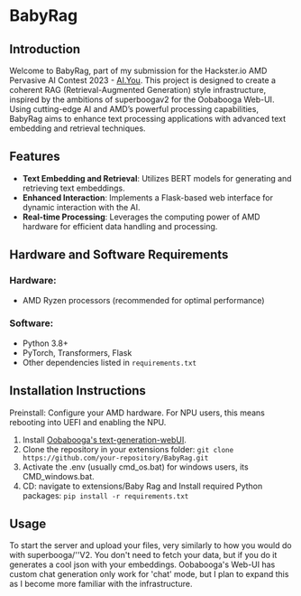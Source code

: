 # BabyRag

## Introduction
Welcome to BabyRag, part of my submission for the Hackster.io AMD Pervasive AI Contest 2023 - [AI.You](https://www.hackster.io/contests/amd2023/hardware_applications/17172). This project is designed to create a coherent RAG (Retrieval-Augmented Generation) style infrastructure, inspired by the ambitions of superboogav2 for the Oobabooga Web-UI. Using cutting-edge AI and AMD’s powerful processing capabilities, BabyRag aims to enhance text processing applications with advanced text embedding and retrieval techniques.

## Features
- **Text Embedding and Retrieval**: Utilizes BERT models for generating and retrieving text embeddings.
- **Enhanced Interaction**: Implements a Flask-based web interface for dynamic interaction with the AI.
- **Real-time Processing**: Leverages the computing power of AMD hardware for efficient data handling and processing.

## Hardware and Software Requirements
### Hardware:
- AMD Ryzen processors (recommended for optimal performance)
### Software:
- Python 3.8+
- PyTorch, Transformers, Flask
- Other dependencies listed in `requirements.txt`

## Installation Instructions
Preinstall: Configure your AMD hardware. For NPU users, this means rebooting into UEFI and enabling the NPU.
1. Install [Oobabooga's text-generation-webUI](https://github.com/oobabooga/text-generation-webui).
2. Clone the repository in your extensions folder: `git clone https://github.com/your-repository/BabyRag.git`
3. Activate the .env (usually cmd_os.bat) for windows users, its CMD_windows.bat.
4. CD: navigate to extensions/Baby Rag and Install required Python packages: `pip install -r requirements.txt`

## Usage
To start the server and upload your files, very similarly to how you would do with superbooga/''V2. You don't need to fetch your data, but if you do it generates a cool json with your embeddings. Oobabooga's Web-UI has custom chat generation
only work for 'chat' mode, but I plan to expand this as I become more familiar with the infrastructure.

